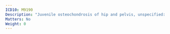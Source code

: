 ```yaml
---
ICD10: M9190
Description: "Juvenile osteochondrosis of hip and pelvis, unspecified: Multiple sites"
Matters: No
Weight: 0
---
```


